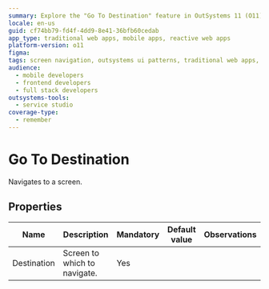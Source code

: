 ```yaml
---
summary: Explore the "Go To Destination" feature in OutSystems 11 (O11) that allows navigation to different screens, with properties detailed in a structured table.
locale: en-us
guid: cf74bb79-fd4f-4dd9-8e41-36bfb60cedab
app_type: traditional web apps, mobile apps, reactive web apps
platform-version: o11
figma:
tags: screen navigation, outsystems ui patterns, traditional web apps, screen lifecycle, ui/ux design
audience:
  - mobile developers
  - frontend developers
  - full stack developers
outsystems-tools:
  - service studio
coverage-type:
  - remember
---
```


# Go To Destination

Navigates to a screen.  

## Properties

<table markdown="1">
<thead>
<tr>
<th>Name</th>
<th>Description</th>
<th>Mandatory</th>
<th>Default value</th>
<th>Observations</th>
</tr>
</thead>
<tbody>
<tr>
<td title="Destination">Destination</td>
<td>Screen to which to navigate.</td>
<td>Yes</td>
<td></td>
<td></td>
</tr>
</tbody>
</table>
